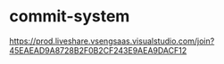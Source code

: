 # commit-system

https://prod.liveshare.vsengsaas.visualstudio.com/join?45EAEAD9A8728B2F0B2CF243E9AEA9DACF12

